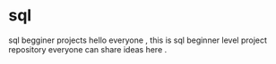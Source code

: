 # sql
sql begginer projects
hello everyone , this is sql beginner level project repository everyone can share ideas here .
